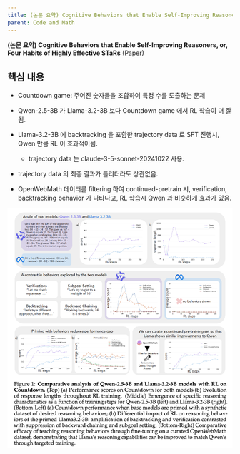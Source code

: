 ```yaml
---
title: (논문 요약) Cognitive Behaviors that Enable Self-Improving Reasoners, or, Four Habits of Highly Effective STaRs
parent: Code and Math
---
```


**(논문 요약) Cognitive Behaviors that Enable Self-Improving Reasoners, or, Four Habits of Highly Effective STaRs** [(Paper)](https://arxiv.org/pdf/2503.01307)

## 핵심 내용
- Countdown game: 주어진 숫자들을 조합하여 특정 수를 도출하는 문제

- Qwen-2.5-3B 가 Llama-3.2-3B 보다 Countdown game 에서 RL 학습이 더 잘됨.

- Llama-3.2-3B 에 backtracking 을 포함한 trajectory data 로 SFT 진행시, Qwen 만큼 RL 이 효과적이됨.
   - trajectory data 는 claude-3-5-sonnet-20241022 사용.
- trajectory data 의 최종 결과가 틀리더라도 상관없음.
- OpenWebMath 데이터를 filtering 하여 continued-pretrain 시, verification, backtracking behavior 가 나타나고, RL 학습시 Qwen 과 비슷하게 효과가 있음.

<img src="/data/papers/habitsSTaR/concept.png" width="800" />



